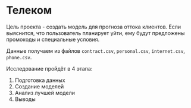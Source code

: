 # Телеком

Цель проекта - создать модель  для прогноза оттока клиентов. Если выяснится, что пользователь планирует уйти, ему будут предложены промокоды и специальные условия.

Данные получаем из файлов `contract.csv`, `personal.csv`, `internet.csv`, `phone.csv`.


Исследование пройдёт в 4 этапа:
1. Подготовка данных
2. Создание моделей
3. Анализ лучшей модели
4. Выводы
